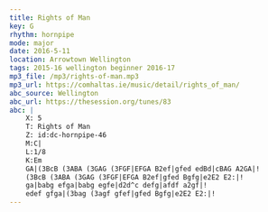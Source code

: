 ```yaml
---
title: Rights of Man
key: G
rhythm: hornpipe
mode: major
date: 2016-5-11
location: Arrowtown Wellington
tags: 2015-16 wellington beginner 2016-17
mp3_file: /mp3/rights-of-man.mp3
mp3_url: https://comhaltas.ie/music/detail/rights_of_man/
abc_source: Wellington
abc_url: https://thesession.org/tunes/83
abc: |
    X: 5
    T: Rights of Man
    Z: id:dc-hornpipe-46
    M:C|
    L:1/8
    K:Em
    GA|(3BcB (3ABA (3GAG (3FGF|EFGA B2ef|gfed edBd|cBAG A2GA|!
    (3BcB (3ABA (3GAG (3FGF|EFGA B2ef|gfed Bgfg|e2E2 E2:|!
    ga|babg efga|babg egfe|d2d^c defg|afdf a2gf|!
    edef gfga|(3bag (3agf gfef|gfed Bgfg|e2E2 E2:|!
---
```

